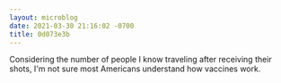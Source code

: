 ```yaml
---
layout: microblog
date: 2021-03-30 21:16:02 -0700
title: 0d073e3b
---
```

Considering the number of people I know traveling after receiving their shots, I'm not sure most Americans understand how vaccines work.
